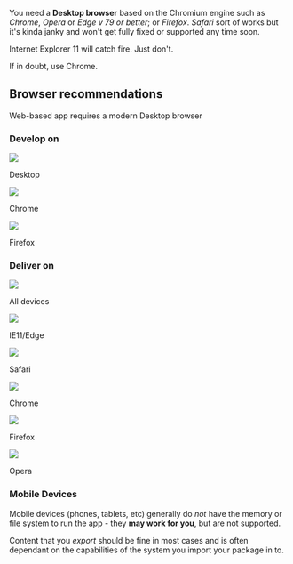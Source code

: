 You need a **Desktop browser** based on the Chromium engine such as *Chrome*, *Opera* or *Edge v 79 or better*; or *Firefox*. *Safari* sort of works but it's kinda janky and won't get fully fixed or supported any time soon.

Internet Explorer 11 will catch fire. Just don't.

If in doubt, use Chrome.

<div class="uk-container uk-padding-large uk-text-center uk-background-muted">
	<h2>Browser recommendations</h2>
	<p class="uk-hidden@m uk-text-emphasis my-peek uk-box-shadow-medium uk-border-rounded">Web-based app requires a modern Desktop browser</p>
	<div uk-grid="" class="uk-grid-small uk-flex uk-flex-nowrap uk-grid-divider uk-grid">
		<div class="uk-width-2-4 uk-first-column">
			<h3>Develop on</h3>
			<div uk-grid="" class="uk-flex uk-flex-nowrap uk-grid-small uk-child-width-1-6 uk-text-center uk-grid uk-padding">
				<div class="uk-first-column">
					<img src="assets/screen.svg" class="uk-responsive-width"><p>Desktop</p>
				</div>
				<div>
					<img src="assets/chrome.svg" class="uk-responsive-width"><p>Chrome</p>
				</div>
				<div>
					<img src="assets/firefox.svg" class="uk-responsive-width"><p>Firefox</p>
				</div>
			</div>
		</div>
		<div class="uk-width-2-4">
			<h3>Deliver on</h3>
			<div uk-grid="" class="uk-grid-small uk-child-width-1-6 uk-text-center uk-grid uk-padding">
				<div class="uk-first-column">
					<img src="assets/deliver.svg" class="uk-responsive-width"><p>All devices</p>
				</div>
				<div>
					<img src="assets/edge.svg" class="uk-responsive-width"><p>IE11/Edge</p>
				</div>
				<div>
					<img src="assets/safari.svg" class="uk-responsive-width"><p>Safari</p>
				</div>
				<div>
					<img src="assets/chrome.svg" class="uk-responsive-width"><p>Chrome</p>
				</div>
				<div>
					<img src="assets/firefox.svg" class="uk-responsive-width"><p>Firefox</p>
				</div>
				<div>
					<img src="assets/opera.svg" class="uk-responsive-width"><p>Opera</p>
				</div>
			</div>
		</div>
	</div>
</div>


### Mobile Devices

Mobile devices (phones, tablets, etc) generally do *not* have the memory or file system to run the app - they <b>may work for you</b>, but are not supported.

Content that you *export* should be fine in most cases and is often dependant on the capabilities of the system you import your package in to.